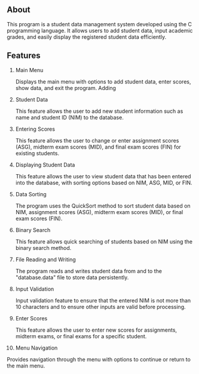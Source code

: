 ## About
This program is a student data management system developed using the C programming language. It allows users to add student data, input academic grades, and easily display the registered student data efficiently.

## Features
1. Main Menu

   Displays the main menu with options to add student data, enter scores, show data, and exit the program.
   Adding

2. Student Data

   This feature allows the user to add new student information such as name and student ID (NIM) to the database. 

3. Entering Scores

   This feature allows the user to change or enter assignment scores (ASG), midterm exam scores (MID), and final exam scores (FIN) for existing students.

4. Displaying Student Data

   This feature allows the user to view student data that has been entered into the database, with sorting options based on NIM, ASG, MID, or FIN.

5. Data Sorting

   The program uses the QuickSort method to sort student data based on NIM, assignment scores (ASG), midterm exam scores (MID), or final exam scores (FIN).

6. Binary Search

   This feature allows quick searching of students based on NIM using the binary search method.

7. File Reading and Writing

   The program reads and writes student data from and to the "database.data" file to store data persistently.

8. Input Validation

   Input validation feature to ensure that the entered NIM is not more than 10 characters and to ensure other inputs are valid before processing.

9. Enter Scores

   This feature allows the user to enter new scores for assignments, midterm exams, or final exams for a specific student.

10. Menu Navigation

   Provides navigation through the menu with options to continue or return to the main menu.
   
